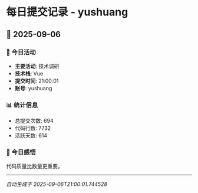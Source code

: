 # 每日提交记录 - yushuang

## 📅 2025-09-06

### 🎯 今日活动
- **主要活动**: 技术调研
- **技术栈**: Vue
- **提交时间**: 21:00:01
- **账号**: yushuang

### 📊 统计信息
- 总提交次数: 694
- 代码行数: 7732
- 活跃天数: 614

### 💭 今日感悟
代码质量比数量更重要。

---
*自动生成于 2025-09-06T21:00:01.744528*
